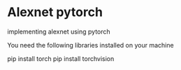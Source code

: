 # Alexnet pytorch
 implementing alexnet using pytorch

You need the following libraries installed on your machine

pip install torch
pip install torchvision